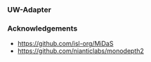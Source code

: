 ### UW-Adapter

### Acknowledgements
- https://github.com/isl-org/MiDaS
- https://github.com/nianticlabs/monodepth2
